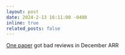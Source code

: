 ```yaml
---
layout: post
date: 2024-2-13 16:11:00 -0400
inline: true
related_posts: false
---
```


[One paper](https://arxiv.org/abs/2501.11549) got bad reviews in December ARR
